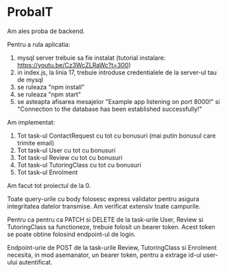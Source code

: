 # ProbaIT

Am ales proba de backend.

Pentru a rula aplicatia:
1. mysql server trebuie sa fie instalat
(tutorial instalare: https://youtu.be/Cz3WcZLRaWc?t=300)
2. in index.js, la linia 17, trebuie introduse credentialele de la
server-ul tau de mysql
3. se ruleaza "npm install"
4. se ruleaza "npm start"
5. se asteapta afisarea mesajelor "Example app listening on port 8000!"
si "Connection to the database has been established successfully!"

Am implementat:
1. Tot task-ul ContactRequest cu tot cu bonusuri (mai putin bonusul care trimite email)
2. Tot task-ul User cu tot cu bonusuri
3. Tot task-ul Review cu tot cu bonusuri
4. Tot task-ul TutoringClass cu tot cu bonusuri
5. Tot task-ul Enrolment

Am facut tot proiectul de la 0. 

Toate query-urile cu body folosesc express validator pentru asigura integritatea datelor transmise.
Am verificat extensiv toate campurile.

Pentru ca pentru ca PATCH si DELETE de la task-urile User, Review si TutoringClass sa functioneze, trebuie folosit un bearer token.
Acest token se poate obtine folosind endpoint-ul de login.

Endpoint-urie de POST de la task-urile Review, TutoringClass si Enrolment necesita, in mod asemanator, un bearer token, pentru a extrage id-ul user-ului autentificat.

